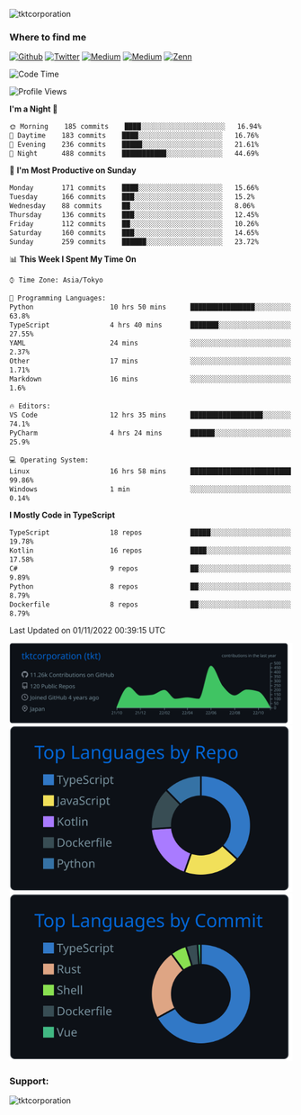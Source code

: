 <p align="left"> <img src="https://komarev.com/ghpvc/?username=tktcorporation&label=Profile%20views&color=0e75b6&style=flat" alt="tktcorporation" /> </p>

<h3>Where to find me</h3>
<p>
<a href="https://github.com/tktcorporation" target="_blank"><img alt="Github" src="https://img.shields.io/badge/GitHub-%2312100E.svg?&style=for-the-badge&logo=Github&logoColor=white" /></a>
<a href="https://twitter.com/tktcorporation" target="_blank"><img alt="Twitter" src="https://img.shields.io/badge/twitter-%231DA1F2.svg?&style=for-the-badge&logo=twitter&logoColor=white" /></a>
<a href="https://www.linkedin.com/in/tktcorporation" target="_blank"><img alt="Medium" src="https://img.shields.io/badge/linkdin-0a66c2.svg?&style=for-the-badge&logo=linkedin&logoColor=white" /></a>
<a href="https://qiita.com/tktcorporation" target="_blank"><img alt="Medium" src="https://img.shields.io/badge/qiita-55C500.svg?&style=for-the-badge&logo=qiita&logoColor=white" /></a>
<a href="https://zenn.dev/tktcorporation" target="_blank"><img alt="Zenn" src="https://img.shields.io/badge/Zenn-3EA8FF.svg?&style=for-the-badge&logo=Zenn&logoColor=white" /></a>
</p>
  
<!--START_SECTION:waka-->
![Code Time](http://img.shields.io/badge/Code%20Time-691%20hrs%2016%20mins-blue)

![Profile Views](http://img.shields.io/badge/Profile%20Views-11-blue)

**I'm a Night 🦉** 

```text
🌞 Morning    185 commits    ████░░░░░░░░░░░░░░░░░░░░░   16.94% 
🌆 Daytime    183 commits    ████░░░░░░░░░░░░░░░░░░░░░   16.76% 
🌃 Evening    236 commits    █████░░░░░░░░░░░░░░░░░░░░   21.61% 
🌙 Night      488 commits    ███████████░░░░░░░░░░░░░░   44.69%

```
📅 **I'm Most Productive on Sunday** 

```text
Monday       171 commits    ████░░░░░░░░░░░░░░░░░░░░░   15.66% 
Tuesday      166 commits    ███░░░░░░░░░░░░░░░░░░░░░░   15.2% 
Wednesday    88 commits     ██░░░░░░░░░░░░░░░░░░░░░░░   8.06% 
Thursday     136 commits    ███░░░░░░░░░░░░░░░░░░░░░░   12.45% 
Friday       112 commits    ██░░░░░░░░░░░░░░░░░░░░░░░   10.26% 
Saturday     160 commits    ███░░░░░░░░░░░░░░░░░░░░░░   14.65% 
Sunday       259 commits    ██████░░░░░░░░░░░░░░░░░░░   23.72%

```


📊 **This Week I Spent My Time On** 

```text
⌚︎ Time Zone: Asia/Tokyo

💬 Programming Languages: 
Python                   10 hrs 50 mins      ████████████████░░░░░░░░░   63.8% 
TypeScript               4 hrs 40 mins       ███████░░░░░░░░░░░░░░░░░░   27.55% 
YAML                     24 mins             ░░░░░░░░░░░░░░░░░░░░░░░░░   2.37% 
Other                    17 mins             ░░░░░░░░░░░░░░░░░░░░░░░░░   1.71% 
Markdown                 16 mins             ░░░░░░░░░░░░░░░░░░░░░░░░░   1.6%

🔥 Editors: 
VS Code                  12 hrs 35 mins      ██████████████████░░░░░░░   74.1% 
PyCharm                  4 hrs 24 mins       ██████░░░░░░░░░░░░░░░░░░░   25.9%

💻 Operating System: 
Linux                    16 hrs 58 mins      █████████████████████████   99.86% 
Windows                  1 min               ░░░░░░░░░░░░░░░░░░░░░░░░░   0.14%

```

**I Mostly Code in TypeScript** 

```text
TypeScript               18 repos            █████░░░░░░░░░░░░░░░░░░░░   19.78% 
Kotlin                   16 repos            ████░░░░░░░░░░░░░░░░░░░░░   17.58% 
C#                       9 repos             ██░░░░░░░░░░░░░░░░░░░░░░░   9.89% 
Python                   8 repos             ██░░░░░░░░░░░░░░░░░░░░░░░   8.79% 
Dockerfile               8 repos             ██░░░░░░░░░░░░░░░░░░░░░░░   8.79%

```



 Last Updated on 01/11/2022 00:39:15 UTC
<!--END_SECTION:waka-->

[![](https://raw.githubusercontent.com/tktcorporation/tktcorporation/master/profile-summary-card-output/github_dark/0-profile-details.svg)](https://github.com/vn7n24fzkq/github-profile-summary-cards)
[![](https://raw.githubusercontent.com/tktcorporation/tktcorporation/master/profile-summary-card-output/github_dark/1-repos-per-language.svg)](https://github.com/vn7n24fzkq/github-profile-summary-cards) [![](https://raw.githubusercontent.com/tktcorporation/tktcorporation/master/profile-summary-card-output/github_dark/2-most-commit-language.svg)](https://github.com/vn7n24fzkq/github-profile-summary-cards)

<h3 align="left">Support:</h3>
<p><a href="https://www.buymeacoffee.com/tktcorporation"> <img align="left" src="https://cdn.buymeacoffee.com/buttons/v2/default-yellow.png" height="50" width="210" alt="tktcorporation" /></a></p><br><br>

